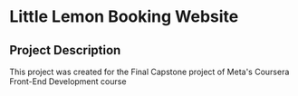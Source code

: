 # Little Lemon Booking Website

## Project Description
This project was created for the Final Capstone project of Meta's Coursera Front-End Development course



